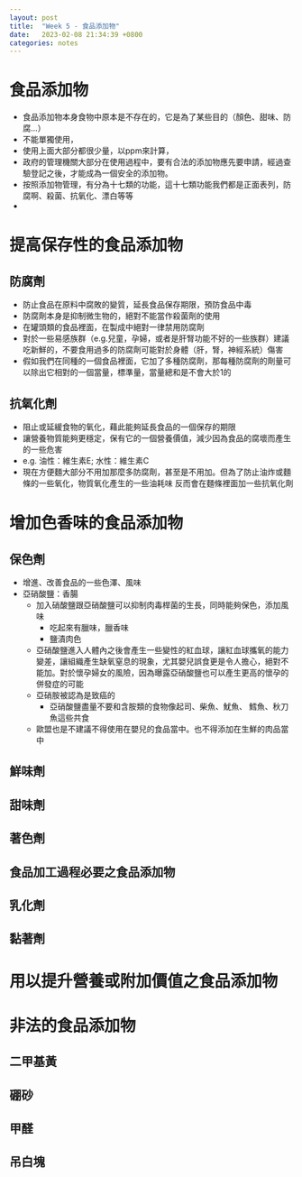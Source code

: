 ```yaml
---
layout: post
title:  "Week 5 - 食品添加物"
date:   2023-02-08 21:34:39 +0800
categories: notes
---
```


# 食品添加物
 - 食品添加物本身食物中原本是不存在的，它是為了某些目的（顏色、甜味、防腐...）
 - 不能單獨使用，
 - 使用上面大部分都很少量，以ppm來計算，
 - 政府的管理機關大部分在使用過程中，要有合法的添加物應先要申請，經過查驗登記之後，才能成為一個安全的添加物。
 - 按照添加物管理，有分為十七類的功能，這十七類功能我們都是正面表列，防腐啊、殺菌、抗氧化、漂白等等
  - 
# 提高保存性的食品添加物 
## 防腐劑
 - 防止食品在原料中腐敗的變質，延長食品保存期限，預防食品中毒
 - 防腐劑本身是抑制微生物的，絕對不能當作殺菌劑的使用
 - 在罐頭類的食品裡面，在製成中絕對一律禁用防腐劑
 - 對於一些易感族群（e.g.兒童，孕婦，或者是肝腎功能不好的一些族群）建議吃新鮮的，不要食用過多的防腐劑可能對於身體（肝，腎，神經系統）傷害
 - 假如我們在同種的一個食品裡面，它加了多種防腐劑，那每種防腐劑的劑量可以除出它相對的一個當量，標準量，當量總和是不會大於1的
## 抗氧化劑
 - 阻止或延緩食物的氧化，藉此能夠延長食品的一個保存的期限
 - 讓營養物質能夠更穩定，保有它的一個營養價值，減少因為食品的腐壞而產生的一些危害
 - e.g. 油性：維生素E; 水性：維生素C
 - 現在方便麵大部分不用加那麼多防腐劑，甚至是不用加。但為了防止油炸或麵條的一些氧化，物質氧化產生的一些油耗味 反而會在麵條裡面加一些抗氧化劑
# 增加色香味的食品添加物
## 保色劑
 - 增進、改善食品的一些色澤、風味
 - 亞硝酸鹽：香腸
    - 加入硝酸鹽跟亞硝酸鹽可以抑制肉毒桿菌的生長，同時能夠保色，添加風味
       - 吃起來有臘味，臘香味
       - 鹽漬肉色
    - 亞硝酸鹽進入人體內之後會產生一些變性的紅血球，讓紅血球攜氧的能力變差，讓組織產生缺氧窒息的現象，尤其嬰兒誤食更是令人擔心，絕對不能加。對於懷孕婦女的風險，因為曝露亞硝酸鹽也可以產生更高的懷孕的併發症的可能
    - 亞硝胺被認為是致癌的
       - 亞硝酸鹽盡量不要和含胺類的食物像起司、柴魚、魷魚、 鱈魚、秋刀魚這些共食
    - 歐盟也是不建議不得使用在嬰兒的食品當中。也不得添加在生鮮的肉品當中
## 鮮味劑
## 甜味劑
## 著色劑

## 食品加工過程必要之食品添加物
## 乳化劑
## 黏著劑

# 用以提升營養或附加價值之食品添加物

# 非法的食品添加物 
## 二甲基黃
## 硼砂
## 甲醛
## 吊白塊